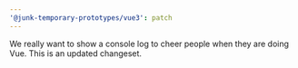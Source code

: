 ```yaml
---
'@junk-temporary-prototypes/vue3': patch
---
```


We really want to show a console log to cheer people when they are doing Vue. This is an updated changeset.
